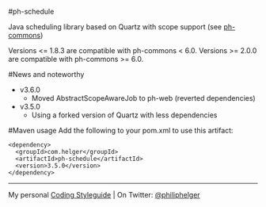 #ph-schedule

Java scheduling library based on Quartz with scope support (see [ph-commons](https://github.com/phax/ph-commons))

Versions <= 1.8.3 are compatible with ph-commons < 6.0.
Versions >= 2.0.0 are compatible with ph-commons >= 6.0.

#News and noteworthy

  * v3.6.0
    * Moved AbstractScopeAwareJob to ph-web (reverted dependencies)
  * v3.5.0
    * Using a forked version of Quartz with less dependencies  

#Maven usage
Add the following to your pom.xml to use this artifact:
```
<dependency>
  <groupId>com.helger</groupId>
  <artifactId>ph-schedule</artifactId>
  <version>3.5.0</version>
</dependency>
```

---

My personal [Coding Styleguide](https://github.com/phax/meta/blob/master/CodeingStyleguide.md) |
On Twitter: <a href="https://twitter.com/philiphelger">@philiphelger</a>
